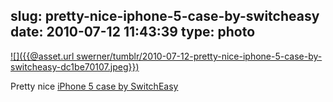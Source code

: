 slug: pretty-nice-iphone-5-case-by-switcheasy
date: 2010-07-12 11:43:39
type: photo
---

[![]({{@asset.url swerner/tumblr/2010-07-12-pretty-nice-iphone-5-case-by-switcheasy-dc1be70107.jpeg}})](http://www.switcheasy.com/products/NUDE_iPhone4/NUDE_iPhone4.php)

Pretty nice [iPhone 5 case by SwitchEasy](http://www.switcheasy.com/products/NUDE_iPhone4/NUDE_iPhone4.php)
